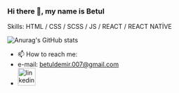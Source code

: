 ### Hi there 👋, my name is Betul

Skills: HTML / CSS / SCSS / JS / REACT / REACT NATİVE 

![Anurag's GitHub stats](https://github-readme-stats.vercel.app/api?username=betuldemirr&show_icons=true&theme=radical)

- 📫 How to reach me: 
-    e-mail: betuldemir.007@gmail.com
-    [<img src='https://cdn.jsdelivr.net/npm/simple-icons@3.0.1/icons/linkedin.svg' alt='linkedin' height='40'>](https://www.linkedin.com/in/https://www.linkedin.com/in/betuldemirrr)  
<!--

Here are some ideas to get you started:

- 🔭 I’m currently working on ...
- 🌱 I’m currently learning ...
- 👯 I’m looking to collaborate on ...
- 🤔 I’m looking for help with ...
- 💬 Ask me about ...
- 📫 How to reach me: ...
- 😄 Pronouns: ...
- ⚡ Fun fact: ...
-->
